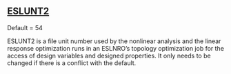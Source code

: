 ## [ESLUNT2](https://help.hexagonmi.com/bundle/MSC_Nastran_2022.4/page/Nastran_Combined_Book/qrg/parameters/TOC.ESLUNT2.xhtml)

Default = 54

ESLUNT2 is a file unit number used by the nonlinear analysis and the linear response optimization runs in an ESLNRO’s topology optimization job for the access of design variables and designed properties. It only needs to be changed if there is a conflict with the default.

